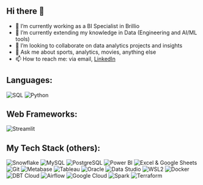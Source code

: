 ## Hi there 👋

- 🔭 I’m currently working as a BI Specialist in Brillio
- 🌱 I’m currently extending my knowledge in Data (Engineering and AI/ML tools)
- 👯 I’m looking to collaborate on data analytics projects and insights
- 💬 Ask me about sports, analytics, movies, anything else
- 📫 How to reach me: via email, [LinkedIn](https://www.linkedin.com/in/camilo-manzur-4b7137a8/)

## Languages:

![SQL](https://img.shields.io/badge/SQL-black?style=for-the-badge&logo=mysql&logocolor=white)
![Python](https://img.shields.io/badge/PYTHON-black?style=for-the-badge&logo=python)

## Web Frameworks:

![Streamlit](https://img.shields.io/badge/streamlit-black?style=for-the-badge&logo=streamlit)

## My Tech Stack (others):

![Snowflake](https://img.shields.io/badge/snowflake-black?style=for-the-badge&logo=snowflake)
![MySQL](https://img.shields.io/badge/MySQL-black?style=for-the-badge&logo=Mysql)
![PostgreSQL](https://img.shields.io/badge/PostgreSQL-black?style=for-the-badge&logo=postgresql)
![Power BI](https://img.shields.io/badge/Power%20BI-black?style=for-the-badge&logo=power-bi&logocolor=white)
![Excel & Google Sheets](https://img.shields.io/badge/Excel-black?style=for-the-badge&logo=microsoft-excel)
![Git](https://img.shields.io/badge/git-black?style=for-the-badge&logo=git)
![Metabase](https://img.shields.io/badge/Metabase-black?style=for-the-badge&logo=metabase)
![Tableau](https://img.shields.io/badge/tableau-black?style=for-the-badge&logo=tableau)
![Oracle](https://img.shields.io/badge/Oracle-black?style=for-the-badge&logo=oracle)
![Data Studio](https://img.shields.io/badge/GOOGLE%20DATA%20STUDIO-black?style=for-the-badge&logo=google)
![WSL2](https://img.shields.io/badge/WSL2-black?style=for-the-badge&logo=ubuntu)
![Docker](https://img.shields.io/badge/DOCKER-black?style=for-the-badge&logo=docker)
![DBT Cloud](https://img.shields.io/badge/DBT%20CLOUD-black?style=for-the-badge&logo=dbt)
![Airflow](https://img.shields.io/badge/AIRFLOW-black?style=for-the-badge&logo=apacheairflow)
![Google Cloud](https://img.shields.io/badge/Google%20Cloud-black?style=for-the-badge&logo=googlecloud)
![Spark](https://img.shields.io/badge/SPARK-black?style=for-the-badge&logo=apachespark)
![Terraform](https://img.shields.io/badge/Terraform-black?style=for-the-badge&logo=terraform)
